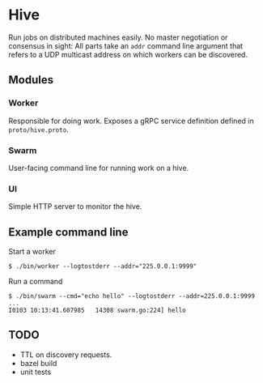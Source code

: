 # Hive
Run jobs on distributed machines easily. No master negotiation or consensus in
sight: All parts take an `addr` command line argument that refers to a UDP
multicast address on which workers can be discovered.

## Modules
### Worker
 Responsible for doing work. Exposes a gRPC service definition defined in
`proto/hive.proto`.

### Swarm
User-facing command line for running work on a hive.

### UI
Simple HTTP server to monitor the hive.

## Example command line
Start a worker
```
$ ./bin/worker --logtostderr --addr="225.0.0.1:9999"
```

Run a command
```
$ ./bin/swarm --cmd="echo hello" --logtostderr --addr=225.0.0.1:9999
...
I0103 10:13:41.607985   14308 swarm.go:224] hello
```

## TODO
* TTL on discovery requests.
* bazel build
* unit tests
